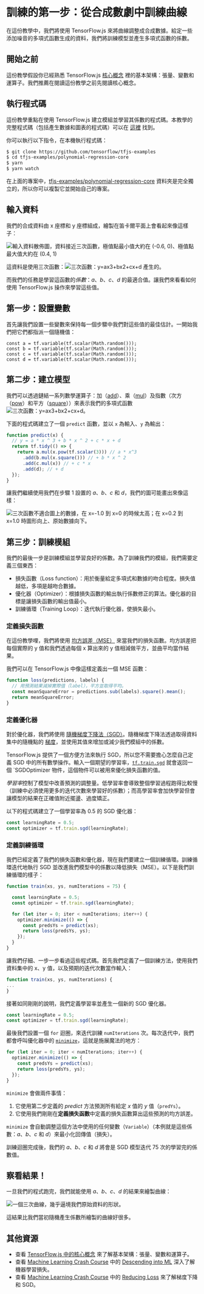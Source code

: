 # 訓練的第一步：從合成數劇中訓練曲線

在這份教學中，我們將使用 TensorFlow.js 來將曲線調整成合成數據。給定一些添加噪音的多項式函數生成的資料，我們將訓練模型並產生多項式函數的係數。

## 開始之前

這份教學假設你已經熟悉 TensorFlow.js [核心概念](/tutorials/core-concepts.md) 裡的基本架構：張量、變數和運算子。我們推薦在閱讀這份教學之前先閱讀核心概念。

## 執行程式碼

這份教學重點在使用 TensorFlow.js 建立模組並學習其係數的程式碼。本教學的完整程式碼（包括產生數據和圖表的程式碼）可以在 [這裡](https://github.com/tensorflow/tfjs-examples/tree/master/polynomial-regression-core) 找到。

你可以執行以下指令，在本機執行程式碼：

```bash
$ git clone https://github.com/tensorflow/tfjs-examples
$ cd tfjs-examples/polynomial-regression-core
$ yarn
$ yarn watch
```

在上面的專案中，[tfjs-examples/polynomial-regression-core](https://github.com/tensorflow/tfjs-examples/tree/master/polynomial-regression-core) 資料夾是完全獨立的，所以你可以複製它並開始自己的專案。

## 輸入資料

我們的合成資料由 x 座標和 y 座標組成，繪製在笛卡爾平面上會看起來像這樣子：

![輸入資料散佈圖，資料接近三次函數，極值點最小值大約在 (-0.6, 0)、極值點最大值大約在 (0.4, 1)](/images/fit_curve_data.png)

這資料是使用三次函數：![三次函數：y=ax3+bx2+cx+d](/images/polynomial1.gif) 產生的。

而我們的任務是學習這函數的*係數*：*a*、*b*、*c*、*d* 的最適合值。讓我們來看看如何使用 TensorFlow.js 操作來學習這些值。

## 第一步：設置變數

首先讓我們設置一些變數來保持每一個步驟中我們對這些值的最佳估計。一開始我們把它們都指派一個隨機值：

```
const a = tf.variable(tf.scalar(Math.random()));
const b = tf.variable(tf.scalar(Math.random()));
const c = tf.variable(tf.scalar(Math.random()));
const d = tf.variable(tf.scalar(Math.random()));
```

## 第二步：建立模型

我們可以透過鏈結一系列數學運算子：加（[add](https://js.tensorflow.org/api/latest/index.html#add)）、乘（[mul](https://js.tensorflow.org/api/latest/index.html#mul)）及指數（次方（[pow](https://js.tensorflow.org/api/latest/index.html#pow)）和平方（[square](https://js.tensorflow.org/api/latest/index.html#square)））來表示我們的多項式函數 ![三次函數：y=ax3+bx2+cx+d](/images/polynomial1.gif)。

下面的程式碼建立了一個 `predict` 函數，並以 `x` 為輸入、`y` 為輸出：

```javascript
function predict(x) {
  // y = a * x ^ 3 + b * x ^ 2 + c * x + d
  return tf.tidy(() => {
    return a.mul(x.pow(tf.scalar(3))) // a * x^3
      .add(b.mul(x.square())) // + b * x ^ 2
      .add(c.mul(x)) // + c * x
      .add(d); // + d
  });
}
```

讓我們繼續使用我們在步驟 1 設置的 *a*、*b*、*c* 和 *d*，我們的圖可能畫出來像這樣：

![三次函數不適合圖上的數據，在 x=-1.0 到 x=0 的時候太高；在 x=0.2 到 x=1.0 時圖形向上、原始數據向下。](/images/fit_curve_random.png)

## 第三步：訓練模組

我們的最後一步是訓練模組並學習良好的係數。為了訓練我們的模組，我們需要定義三個東西：

- 損失函數（Loss function）：用於衡量給定多項式和數據的吻合程度。損失值越低，多項是越吻合數據。
- 優化器（Optimizer）：根據損失函數的輸出執行係數修正的算法。優化器的目標是讓損失函數的輸出值最小。
- 訓練循環（Training Loop）：迭代執行優化器，使損失最小。

### 定義損失函數

在這份教學哩，我們將使用 [均方誤差（MSE）](https://developers.google.com/machine-learning/crash-course/glossary/#MSE) 來當我們的損失函數。均方誤差把每個實際的 y 值和我們透過每個 x 算出來的 y 值相減做平方，並曲平均當作結果。

我們可以在 TensorFlow.js 中像這樣定義出一個 MSE 函數：

```javascript
function loss(predictions, labels) {
  // 用預測結果減掉實際值（label），平方並取得平均。
  const meanSquareError = predictions.sub(labels).square().mean();
  return meanSquareError;
}
```

### 定義優化器

對於優化器，我們將使用 [隨機梯度下降法（SGD）](https://developers.google.com/machine-learning/crash-course/glossary#SGD)。隨機梯度下降法透過取得資料集中的隨機點的 [梯度](https://developers.google.com/machine-learning/crash-course/glossary#gradient)，並使用其值來增加或減少我們模組中的係數。

TensorFlow.js 提供了一個方便方法來執行 SGD，所以您不需要擔心怎麼自己定義 SGD 中的所有數學操作。輸入一個期望的學習率，[`tf.train.sgd`](https://js.tensorflow.org/api/latest/index.html#train.sgd) 就會返回一個 `SGDOptimizer 物件，這個物件可以被用來優化損失函數的值。

*學習率*控制了模型中改善預測的調整量。低學習率會導致整個學習過程跑得比較慢（訓練中必須使用更多的迭代次數來學習好的係數）；而高學習率會加快學習但會讓模型的結果在正確值附近擺盪、過度矯正。

以下的程式碼建立了一個學習率為 0.5 的 SGD 優化器：

```javascript
const learningRate = 0.5;
const optimizer = tf.train.sgd(learningRate);
```

### 定義訓練循環

我們已經定義了我們的損失函數和優化器，現在我們要建立一個訓練循環。訓練循環迭代地執行 SGD 並改進我們模型中的係數以降低損失（MSE）。以下是我們訓練循環的樣子：

```javascript
function train(xs, ys, numIterations = 75) {

  const learningRate = 0.5;
  const optimizer = tf.train.sgd(learningRate);

  for (let iter = 0; iter < numIterations; iter++) {
    optimizer.minimize(() => {
      const predsYs = predict(xs);
      return loss(predsYs, ys);
    });
  }
}
```

讓我們仔細、一步一步看過這些程式碼。首先我們定義了一個訓練方法，使用我們資料集中的 x、y 值，以及預期的迭代次數當作輸入：

```javascript
function train(xs, ys, numIterations) {
...
}
```

接著如同剛剛的說明，我們定義學習率並產生一個新的 SGD 優化器。

```javascript
const learningRate = 0.5;
const optimizer = tf.train.sgd(learningRate);
```

最後我們設置一個 `for` 迴圈，來迭代訓練 `numIterations` 次。每次迭代中，我們都會呼叫優化器中的 [`minimize`](https://js.tensorflow.org/api/latest/index.html#class:train.Optimizer)，這就是施展魔法的地方：

```javascript
for (let iter = 0; iter < numIterations; iter++) {
  optimizer.minimize(() => {
    const predsYs = predict(xs);
    return loss(predsYs, ys);
  });
}
```

`minimize` 會做兩件事情：

1. 它使用第二步定義的 *predict* 方法預測所有給定 *x* 值的 *y* 值（`predYs`）。
2. 它使用我們剛剛在**定義損失函數**中定義的損失函數算出這些預測的均方誤差。

`minimize` 會自動調整這個方法中使用的任何變數（`Variable`）（本例就是這些係數：*a*、*b*、*c* 和 *d*）來最小化回傳值（損失）。

訓練迴圈完成後，我們的 *a*、*b*、*c* 和 *d* 將會是 SGD 模型迭代 75 次的學習完的係數值。

## 察看結果！

一旦我們的程式跑完，我們就能使用 *a*、*b*、*c*、*d* 的結果來繪製曲線：

![一個三次曲線，幾乎逼境我們原始資料的形狀。](/images/fit_curve_learned.png)

這結果比我們當初隨機產生係數所繪製的曲線好很多。

## 其他資源

- 查看 [TensorFlow.js 中的核心概念](/tutorials/core-concepts.md) 來了解基本架構：張量、變數和運算子。
- 查看 [Machine Learning Crash Course](https://developers.google.com/machine-learning/crash-course) 中的 [Descending into ML](https://developers.google.com/machine-learning/crash-course/descending-into-ml/) 深入了解機器學習損失。
- 查看 [Machine Learning Crash Course](https://developers.google.com/machine-learning/crash-course) 中的 [Reducing Loss](https://developers.google.com/machine-learning/crash-course/reducing-loss/) 來了解梯度下降和 SGD。
